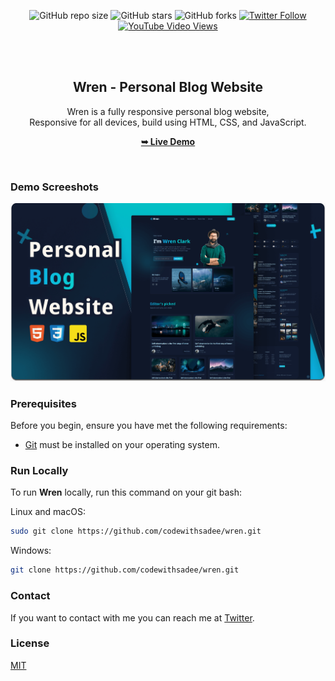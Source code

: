 <div align="center">
  
  ![GitHub repo size](https://img.shields.io/github/repo-size/codewithsadee/wren)
  ![GitHub stars](https://img.shields.io/github/stars/codewithsadee/wren?style=social)
  ![GitHub forks](https://img.shields.io/github/forks/codewithsadee/wren?style=social)
  [![Twitter Follow](https://img.shields.io/twitter/follow/codewithsadee?style=social)](https://twitter.com/intent/follow?screen_name=codewithsadee)
  [![YouTube Video Views](https://img.shields.io/youtube/views/Pup-yi4oMfU?style=social)](https://youtu.be/Pup-yi4oMfU)

  <br />
  <br />

  <h2 align="center">Wren - Personal Blog Website</h2>

  Wren is a fully responsive personal blog website, <br />Responsive for all devices, build using HTML, CSS, and JavaScript.

  <a href="https://codewithsadee.github.io/wren/"><strong>➥ Live Demo</strong></a>

</div>

<br />

### Demo Screeshots

![Wren Desktop Demo](./readme-images/desktop.png "Desktop Demo")

### Prerequisites

Before you begin, ensure you have met the following requirements:

* [Git](https://git-scm.com/downloads "Download Git") must be installed on your operating system.

### Run Locally

To run **Wren** locally, run this command on your git bash:

Linux and macOS:

```bash
sudo git clone https://github.com/codewithsadee/wren.git
```

Windows:

```bash
git clone https://github.com/codewithsadee/wren.git
```

### Contact

If you want to contact with me you can reach me at [Twitter](https://www.twitter.com/codewithsadee).

### License

[MIT](https://choosealicense.com/licenses/mit/)
